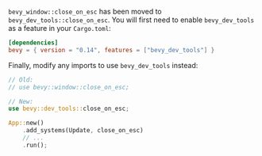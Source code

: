 `bevy_window::close_on_esc` has been moved to `bevy_dev_tools::close_on_esc`. You will first need to enable `bevy_dev_tools` as a feature in your `Cargo.toml`:

```toml
[dependencies]
bevy = { version = "0.14", features = ["bevy_dev_tools"] }
```

Finally, modify any imports to use `bevy_dev_tools` instead:

```rust
// Old:
// use bevy::window::close_on_esc;

// New:
use bevy::dev_tools::close_on_esc;

App::new()
    .add_systems(Update, close_on_esc)
    // ...
    .run();
```
